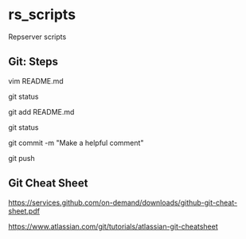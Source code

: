 # rs_scripts
Repserver scripts

Git: Steps
----------
vim README.md

git status

git add README.md 

git status

git commit -m "Make a helpful comment"

git push

Git Cheat Sheet
---------------
https://services.github.com/on-demand/downloads/github-git-cheat-sheet.pdf

https://www.atlassian.com/git/tutorials/atlassian-git-cheatsheet
